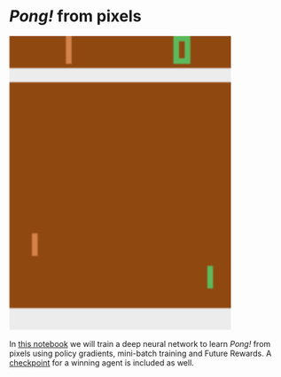 # *Pong!* from pixels
<img src="PongWinning_slowdown.gif" width=400px>  

In [this notebook](https://github.com/andrefmsmith/amsRL_openAIgym/blob/master/Pong/CodeBlog_PongFromPixels_2.0.ipynb) we will train a deep neural network to learn *Pong!* from pixels using policy gradients, mini-batch training and Future Rewards. A [checkpoint](https://github.com/andrefmsmith/amsRL_openAIgym/blob/master/Pong/pongReinforce_21032020.policy) for a winning agent is included as well.
